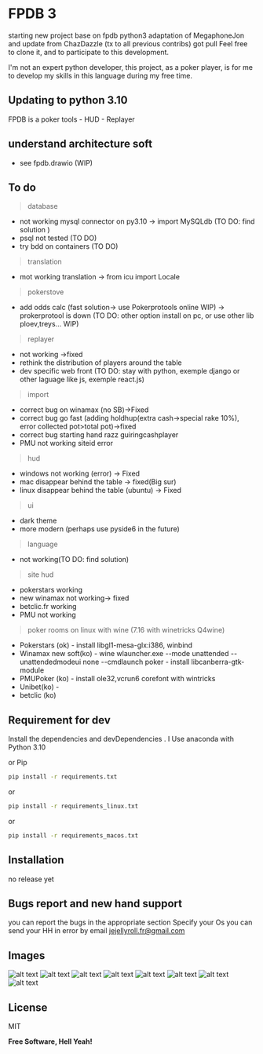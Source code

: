 # FPDB 3

starting new project base on fpdb python3 adaptation of MegaphoneJon and update from ChazDazzle 
(tx to all previous contribs)
got pull
Feel free to clone it, and to participate to this development.

I'm not an expert python developer, this project, as a poker player, is for me to develop my skills in this language during my free time.

## Updating to python 3.10

FPDB is a poker tools - HUD - Replayer

## understand architecture soft

- see fpdb.drawio (WIP)

## To do

>database
- not working mysql connector on py3.10 -> import MySQLdb (TO DO: find solution )
- psql not tested (TO DO)
- try bdd on containers (TO DO)
>translation
- mot working translation -> from icu import Locale
>pokerstove
- add odds calc (fast solution-> use Pokerprotools online WIP) -> prokerprotool is down (TO DO: other option install on pc, or use other lib ploev,treys... WIP)
>replayer
- not working ->fixed
- rethink the distribution of players around the table
- dev specific web front (TO DO: stay with python, exemple django or other laguage like js, exemple react.js)
>import
- correct bug on winamax (no SB)->Fixed
- correct bug go fast (adding holdhup(extra cash->special rake 10%), error collected pot>total pot)->fixed
- correct bug starting  hand razz guiringcashplayer
- PMU not working siteid error
>hud
- windows not working (error) -> Fixed
- mac disappear behind the table -> fixed(Big sur)
- linux disappear behind the table (ubuntu) -> Fixed
>ui
- dark theme
- more modern (perhaps use pyside6 in the future)
>language
- not working(TO DO: find solution)
>site hud
- pokerstars working
- new winamax not working-> fixed
- betclic.fr working
- PMU not working
>poker rooms on linux with wine (7.16 with winetricks Q4wine)
- Pokerstars (ok) - install libgl1-mesa-glx:i386, winbind
- Winamax new soft(ko) - wine wlauncher.exe --mode unattended --unattendedmodeui none --cmdlaunch poker - install libcanberra-gtk-module
- PMUPoker (ko) - install ole32,vcrun6 corefont with wintricks
- Unibet(ko) -
- betclic (ko) 

## Requirement for dev 
Install the dependencies and devDependencies .
I Use anaconda with Python 3.10

or Pip

```sh
pip install -r requirements.txt
```
or 
```sh
pip install -r requirements_linux.txt
```
or
```sh
pip install -r requirements_macos.txt
```

## Installation
no release yet

## Bugs report and new hand support

you can report the bugs in the appropriate section
Specify your Os
you can send your HH in error by email jejellyroll.fr@gmail.com

## Images
![alt text](https://github.com/jejellyroll-fr/fpdb-3/blob/main/fpdb3_home.png)
![alt text](https://github.com/jejellyroll-fr/fpdb-3/blob/main/fpdb3_grahspin.png)
![alt text](https://github.com/jejellyroll-fr/fpdb-3/blob/main/fpdb3_graphcg.png)
![alt text](https://github.com/jejellyroll-fr/fpdb-3/blob/main/fpdb3_handreplayer.png)
![alt text](https://github.com/jejellyroll-fr/fpdb-3/blob/main/fpdb3_session_stats.png)
![alt text](https://github.com/jejellyroll-fr/fpdb-3/blob/main/fpdb3_session_stats.png)
![alt text](https://github.com/jejellyroll-fr/fpdb-3/blob/main/fpd3_handviever.png)
![alt text](https://github.com/jejellyroll-fr/fpdb-3/blob/main/fpdb3_oddcalc.png)

## License

MIT

**Free Software, Hell Yeah!**


